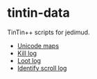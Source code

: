 # tintin-data

TinTin++ scripts for jedimud.

* [Unicode maps](docs/mapper.md)
* [Kill log](docs/kill-log.md)
* [Loot log](docs/loot-log.md)
* [Identify scroll log](docs/identify-scroll-log.md)
